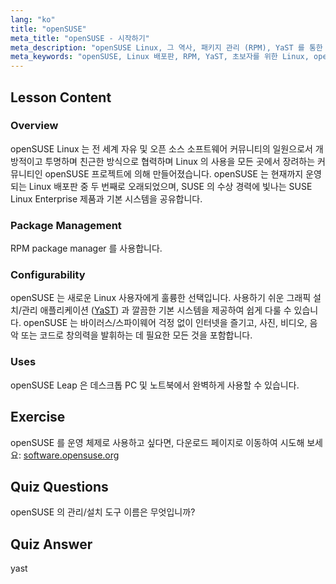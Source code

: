 ```yaml
---
lang: "ko"
title: "openSUSE"
meta_title: "openSUSE - 시작하기"
meta_description: "openSUSE Linux, 그 역사, 패키지 관리 (RPM), YaST 를 통한 구성 가능성에 대해 알아보세요. openSUSE 가 초보자에게 좋은 이유를 알아보세요."
meta_keywords: "openSUSE, Linux 배포판, RPM, YaST, 초보자를 위한 Linux, openSUSE 튜토리얼, Linux 가이드"
---
```


## Lesson Content

### Overview

openSUSE Linux 는 전 세계 자유 및 오픈 소스 소프트웨어 커뮤니티의 일원으로서 개방적이고 투명하며 친근한 방식으로 협력하며 Linux 의 사용을 모든 곳에서 장려하는 커뮤니티인 openSUSE 프로젝트에 의해 만들어졌습니다. openSUSE 는 현재까지 운영되는 Linux 배포판 중 두 번째로 오래되었으며, SUSE 의 수상 경력에 빛나는 SUSE Linux Enterprise 제품과 기본 시스템을 공유합니다.

### Package Management

RPM package manager 를 사용합니다.

### Configurability

openSUSE 는 새로운 Linux 사용자에게 훌륭한 선택입니다. 사용하기 쉬운 그래픽 설치/관리 애플리케이션 ([YaST](http://yast.github.io/)) 과 깔끔한 기본 시스템을 제공하여 쉽게 다룰 수 있습니다. openSUSE 는 바이러스/스파이웨어 걱정 없이 인터넷을 즐기고, 사진, 비디오, 음악 또는 코드로 창의력을 발휘하는 데 필요한 모든 것을 포함합니다.

### Uses

openSUSE Leap 은 데스크톱 PC 및 노트북에서 완벽하게 사용할 수 있습니다.

## Exercise

openSUSE 를 운영 체제로 사용하고 싶다면, 다운로드 페이지로 이동하여 시도해 보세요: [software.opensuse.org](https://software.opensuse.org/)

## Quiz Questions

openSUSE 의 관리/설치 도구 이름은 무엇입니까?

## Quiz Answer

yast
